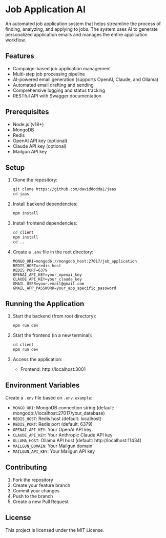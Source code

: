 # Job Application AI

An automated job application system that helps streamline the process of finding, analyzing, and applying to jobs. The system uses AI to generate personalized application emails and manages the entire application workflow.

## Features

- Campaign-based job application management
- Multi-step job processing pipeline
- AI-powered email generation (supports OpenAI, Claude, and Ollama)
- Automated email drafting and sending
- Comprehensive logging and status tracking
- RESTful API with Swagger documentation

## Prerequisites

- Node.js (v18+)
- MongoDB
- Redis
- OpenAI API key (optional)
- Claude API key (optional)
- Mailgun API key

## Setup

1. Clone the repository:
   ```bash
   git clone https://github.com/daviddodda1/jaas
   cd jaas
   ```

2. Install backend dependencies:
   ```bash
   npm install
   ```

3. Install frontend dependencies:
   ```bash
   cd client
   npm install
   cd ..
   ```

4. Create a `.env` file in the root directory:
   ```
   MONGO_URI=mongodb://mongodb_host:27017/job_application
   REDIS_HOST=redis_host
   REDIS_PORT=6379
   OPENAI_API_KEY=your_openai_key
   CLAUDE_API_KEY=your_claude_key
   GMAIL_USER=your.email@gmail.com
   GMAIL_APP_PASSWORD=your_app_specific_password
   ```

## Running the Application

1. Start the backend (from root directory):
   ```bash
   npm run dev
   ```

2. Start the frontend (in a new terminal):
   ```bash
   cd client
   npm run dev
   ```

3. Access the application:
   - Frontend: http://localhost:3001

## Environment Variables

Create a `.env` file based on `.env.example`:

- `MONGO_URI`: MongoDB connection string (default: mongodb://localhost:27017/your_database)
- `REDIS_HOST`: Redis host (default: localhost)
- `REDIS_PORT`: Redis port (default: 6379)
- `OPENAI_API_KEY`: Your OpenAI API key
- `CLAUDE_API_KEY`: Your Anthropic Claude API key
- `OLLAMA_HOST`: Ollama API host (default: http://localhost:11434)
- `MAILGUN_DOMAIN`: Your Mailgun domain
- `MAILGUN_API_KEY`: Your Mailgun API key

## Contributing

1. Fork the repository
2. Create your feature branch
3. Commit your changes
4. Push to the branch
5. Create a new Pull Request

## License

This project is licensed under the MIT License.
